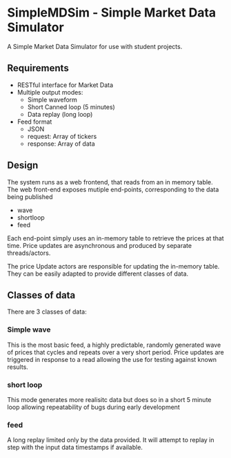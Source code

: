 # SimpleMDSim - Simple Market Data Simulator
A Simple Market Data Simulator for use with student projects.

## Requirements
* RESTful interface for Market Data
* Multiple output modes:
  * Simple waveform
  * Short Canned loop (5 minutes)
  * Data replay (long loop)
* Feed format
  * JSON
  * request: Array of tickers
  * response: Array of data

## Design
The system runs as a web frontend, that reads from an in memory table.
The web front-end exposes mutiple end-points, corresponding to the data being published
* wave
* shortloop
* feed

Each end-point simply uses an in-memory table to retrieve the prices at that time. Price updates are asynchronous and produced by separate threads/actors.

The price Update actors are responsible for updating the in-memory table. They can be easily adapted to provide different classes of data. 

## Classes of data
There are 3 classes of data:
### Simple wave
This is the most basic feed, a highly predictable, randomly generated wave of prices that cycles and repeats over a very short period. Price updates are triggered in response to a read allowing the use for testing against known results.
### short loop
This mode generates more realisitc data but does so in a short 5 minute loop allowing repeatability of bugs during early development
### feed
A long replay limited only by the data provided. It will attempt to replay in step with the input data timestamps if available.


